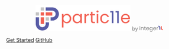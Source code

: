 <p align="center">
  <img alt="partic11e logo" height="70" src="static/img/p11-banner.png" />
  <span style="color: #777777">by <img alt="partic11e logo" height="16" src="static/img/i11n-banner-dark-text.png" style="vertical-align: text-bottom;"/></span>
</p>

[Get Started](#main)
[GitHub](https://github.com/partic11e)
